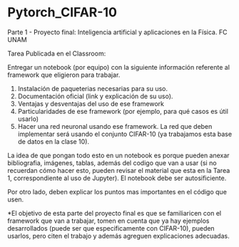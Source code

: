 # Pytorch_CIFAR-10
Parte 1 - Proyecto final:  Inteligencia artificial y aplicaciones en la Física. FC UNAM

Tarea Publicada en el Classroom:

Entregar un notebook (por equipo) con la siguiente información referente al framework que eligieron para trabajar.

1. Instalación de paqueterias necesarias para su uso. 
2. Documentación oficial (link y explicación de su uso).
3. Ventajas y desventajas del uso de ese framework
4. Particularidades de ese framework (por ejemplo, para qué casos es útil usarlo)
5. Hacer una red neuronal usando ese framework. La red que deben implementar será usando el conjunto CIFAR-10 (ya trabajamos esta base de datos en la clase 10). 

La idea de que pongan todo esto en un notebook es porque pueden anexar bibliografia, imágenes, tablas, además del codigo que van a usar (si no recuerdan cómo hacer esto, pueden revisar el material que esta en la Tarea 1, correspondiente al uso de Jupyter). El notebook debe ser autosificiente. 

Por otro lado, deben explicar los puntos mas importantes en el código que usen.  

*El objetivo de esta parte del proyecto final es que se familiaricen con el framework que van a trabajar, tomen en cuenta que ya hay ejemplos desarrollados (puede ser que especificamente con CIFAR-10), pueden usarlos, pero citen el trabajo y  además agreguen explicaciones adecuadas.
